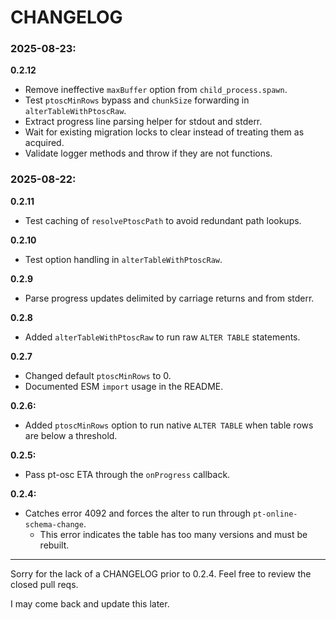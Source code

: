 # CHANGELOG

### 2025-08-23:

**0.2.12**

- Remove ineffective `maxBuffer` option from `child_process.spawn`.
- Test `ptoscMinRows` bypass and `chunkSize` forwarding in `alterTableWithPtoscRaw`.
- Extract progress line parsing helper for stdout and stderr.
- Wait for existing migration locks to clear instead of treating them as acquired.
- Validate logger methods and throw if they are not functions.

### 2025-08-22:

**0.2.11**

- Test caching of `resolvePtoscPath` to avoid redundant path lookups.

**0.2.10**

- Test option handling in `alterTableWithPtoscRaw`.

**0.2.9**

- Parse progress updates delimited by carriage returns and from stderr.

**0.2.8**

- Added `alterTableWithPtoscRaw` to run raw `ALTER TABLE` statements.

**0.2.7**

- Changed default `ptoscMinRows` to 0.
- Documented ESM `import` usage in the README.

**0.2.6:**

- Added `ptoscMinRows` option to run native `ALTER TABLE` when table rows are
  below a threshold.

**0.2.5:**

- Pass pt-osc ETA through the `onProgress` callback.

**0.2.4:**

- Catches error 4092 and forces the alter to run through
  `pt-online-schema-change`.
  - This error indicates the table has too many versions and must be rebuilt.

---

Sorry for the lack of a CHANGELOG prior to 0.2.4. Feel free to review the closed
pull reqs.

I may come back and update this later.
